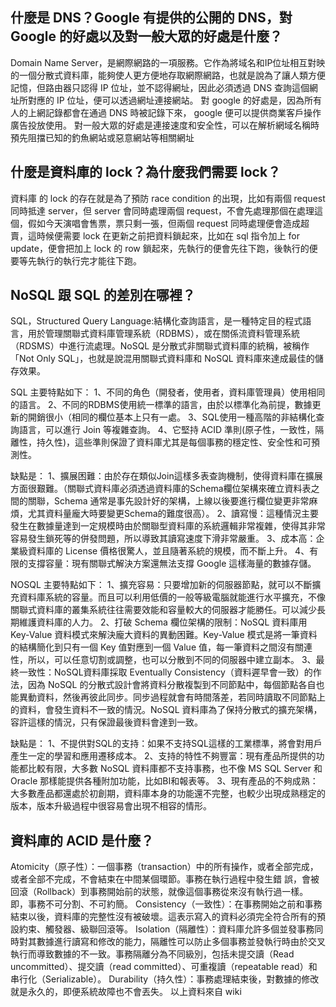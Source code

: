 ## 什麼是 DNS？Google 有提供的公開的 DNS，對 Google 的好處以及對一般大眾的好處是什麼？
Domain Name Server，是網際網路的一項服務。它作為將域名和IP位址相互對映的一個分散式資料庫，能夠使人更方便地存取網際網路，也就是說為了讓人類方便記憶，但路由器只認得 IP 位址，並不認得網址，因此必須透過 DNS 查詢這個網址所對應的 IP 位址，便可以透過網址連接網站。
對 google 的好處是，因為所有人的上網記錄都會在通過 DNS 時被記錄下來， google 便可以提供商業客戶操作廣告投放使用。
對一般大眾的好處是連接速度和安全性，可以在解析網域名稱時預先阻擋已知的釣魚網站或惡意網站等相關網址

## 什麼是資料庫的 lock？為什麼我們需要 lock？
資料庫 的 lock 的存在就是為了預防 race condition 的出現，比如有兩個 request 同時抵達 server，但 server 會同時處理兩個 request，不會先處理那個在處理這個，假如今天演唱會售票，票只剩一張，但兩個 request 同時處理便會造成超賣，這時候便需要 lock 在更新之前把資料鎖起來，比如在 sql 指令加上 for update，便會把加上 lock 的 row 鎖起來，先執行的便會先往下跑，後執行的便要等先執行的執行完才能往下跑。
## NoSQL 跟 SQL 的差別在哪裡？
SQL，Structured Query Language:結構化查詢語言，是一種特定目的程式語言，用於管理關聯式資料庫管理系統（RDBMS），或在關係流資料管理系統（RDSMS）中進行流處理。NoSQL 是分散式非關聯式資料庫的統稱，被稱作「Not Only SQL」，也就是說混用關聯式資料庫和 NoSQL 資料庫來達成最佳的儲存效果。

SQL 主要特點如下：
1、不同的角色（開發者，使用者，資料庫管理員）使用相同的語言。
2、不同的RDBMS使用統一標準的語言，由於以標準化為前提，數據更新的開銷很小（相同的欄位基本上只有一處。
3、SQL使用一種高階的非結構化查詢語言，可以進行 Join 等複雜查詢。
4、它堅持 ACID 準則(原子性，一致性，隔離性，持久性)，這些準則保證了資料庫尤其是每個事務的穩定性、安全性和可預測性。

缺點是：
1、擴展困難：由於存在類似Join這樣多表查詢機制，使得資料庫在擴展方面很艱難。（關聯式資料庫必須透過資料庫的Schema欄位架構來確立資料表之間的關聯，Schema 通常是事先設計好的架構，上線以後要進行欄位變更非常麻煩，尤其資料量龐大時要變更Schema的難度很高）。
2、讀寫慢：這種情況主要發生在數據量達到一定規模時由於關聯型資料庫的系統邏輯非常複雜，使得其非常容易發生鎖死等的併發問題，所以導致其讀寫速度下滑非常嚴重。
3、成本高：企業級資料庫的 License 價格很驚人，並且隨著系統的規模，而不斷上升。
4、有限的支撐容量：現有關聯式解決方案還無法支撐 Google 這樣海量的數據存儲。

NOSQL 主要特點如下：
1、擴充容易：只要增加新的伺服器節點，就可以不斷擴充資料庫系統的容量。而且可以利用低價的一般等級電腦就能進行水平擴充，不像關聯式資料庫的叢集系統往往需要效能和容量較大的伺服器才能勝任。可以減少長期維護資料庫的人力。
2、打破 Schema 欄位架構的限制：NoSQL 資料庫用 Key-Value 資料模式來解決龐大資料的異動困難。Key-Value 模式是將一筆資料的結構簡化到只有一個 Key 值對應到一個 Value 值，每一筆資料之間沒有關連性，所以，可以任意切割或調整，也可以分散到不同的伺服器中建立副本。
3、最終一致性：NoSQL資料庫採取 Eventually Consistency（資料遲早會一致）的作法，因為 NoSQL 的分散式設計會將資料分散複製到不同節點中，每個節點各自也能異動資料，然後再彼此同步。同步過程就會有時間落差，若同時讀取不同節點上的資料，會發生資料不一致的情況。NoSQL 資料庫為了保持分散式的擴充架構，容許這樣的情況，只有保證最後資料會達到一致。

缺點是：
1、不提供對SQL的支持：如果不支持SQL這樣的工業標準，將會對用戶產生一定的學習和應用遷移成本。
2、支持的特性不夠豐富：現有產品所提供的功能都比較有限，大多數 NoSQL 資料庫都不支持事務，也不像 MS SQL Server 和 Oracle 那樣能提供各種附加功能，比如BI和報表等。
3、現有產品的不夠成熟：大多數產品都還處於初創期，資料庫本身的功能還不完整，也較少出現成熟穩定的版本，版本升級過程中很容易會出現不相容的情形。

## 資料庫的 ACID 是什麼？
Atomicity（原子性）：一個事務（transaction）中的所有操作，或者全部完成，或者全部不完成，不會結束在中間某個環節。事務在執行過程中發生錯 誤，會被回滾（Rollback）到事務開始前的狀態，就像這個事務從來沒有執行過一樣。即，事務不可分割、不可約簡。
Consistency（一致性）：在事務開始之前和事務結束以後，資料庫的完整性沒有被破壞。這表示寫入的資料必須完全符合所有的預設約束、觸發器、級聯回滾等。
Isolation（隔離性）：資料庫允許多個並發事務同時對其數據進行讀寫和修改的能力，隔離性可以防止多個事務並發執行時由於交叉執行而導致數據的不一致。事務隔離分為不同級別，包括未提交讀（Read uncommitted）、提交讀（read committed）、可重複讀（repeatable read）和串行化（Serializable）。
Durability（持久性）：事務處理結束後，對數據的修改就是永久的，即便系統故障也不會丟失。
以上資料來自 wiki
